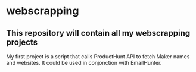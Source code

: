 # webscrapping

## This repository will contain all my webscrapping projects

My first project is a script that calls ProductHunt API to fetch Maker names and websites. It could be used in conjonction with EmailHunter.
